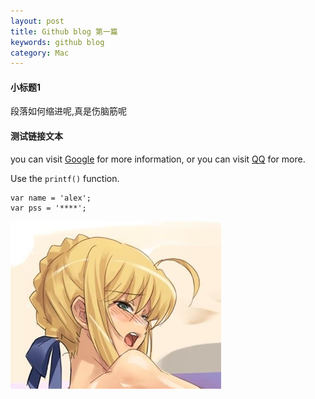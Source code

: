```yaml
---
layout: post
title: Github blog 第一篇
keywords: github blog
category: Mac
---
```


[Google]: http://www.google.com 'Google'
[linkQQ]: http://www.qq.com 'QQ web'
[img-saber]: /img/saber.png 'saber yeah'

#### 小标题1
段落如何缩进呢,真是伤脑筋呢

#### 测试链接文本
you can visit [Google][] for more information, or you can visit [QQ][linkQQ] for more.

Use the `printf()` function.

    var name = 'alex';
    var pss = '****';

![Avatar for saber ][img-saber]
